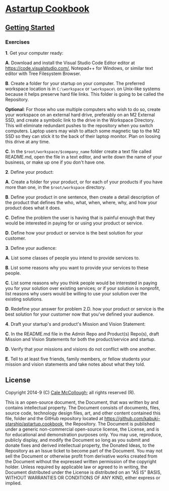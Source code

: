 # [Astartup Cookbook](../readme.md)

## [Getting Started](./readme.md)

### Exercises

**1**. Get your computer ready:

**A**. Download and install the Visual Studio Code Editor editor at <https://code.visualstudio.com/>, Notepad++ for Windows, or similar text editor with Tree Filesystem Browser.

**B**. Create a folder for your startup on your computer. The preferred workspace location is in `C:\workspace` or `\workspace\` on Unix-like systems because it helps preserve hard file links. This folder is going to be called the Repository.

**Optional**: For those who use multiple computers who wish to do so, create your workspace on an external hard drive, preferably on an M2 External SSD, and create a symbolic link to the drive in the Workspace Directory. This will eliminate redundant pushes to the repository when you switch computers. Laptop users may wish to attach some magnetic tap to the M2 SSD so they can stick it to the back of their laptop monitor. Plan on loosing this drive at any time.

**C**. In the `$root/workspace/$company_name` folder create a text file called README.md, open the file in a text editor, and write down the name of your business, or make up one if you don't have one.

**2**. Define your product:

**A**. Create a folder for your product, or for each of your products if you have more than one, in the `$root/workspace` directory.

**B**. Define your product in one sentence, then create a detail description of the product that defines the who, what, when, where, why, and how your product does what it does.

**C**. Define the problem the user is having that is painful enough that they would be interested in paying for or using your product or service.

**D**. Define how your product or service is the best solution for your customer.

**3**. Define your audience:    

**A**. List some classes of people you intend to provide services to.

**B**. List some reasons why you want to provide your services to these people.

**C**. List some reasons why you think people would be interested in paying you for your solution over existing services; or if your solution is nonprofit, list reasons why users would be willing to use your solution over the existing solutions.

**D**. Redefine your answer for problem 2.D. how your product or service is the best solution for your customer now that you've defined your audience.

**4**. Draft your startup's and product's Mission and Vision Statement:

**C**. In the README.md file in the Admin Repo and Product(s) Repo(s), draft Mission and Vision Statements for both the product/service and startup.

**D**. Verify that your missions and visions do not conflict with one another.

**E**. Tell to at least five friends, family members, or fellow students your mission and vision statements and take notes about what they told.

## License

Copyright 2014-9 (C) [Cale McCollough](https://calemccollough.github.io); all rights reserved (R).

This is an open-source document, the Document, that was written by and contains intellectual property. The Document consists of documents, files, source code, technology design files, art, and other content contained this file, folder and the GitHub repository located at <https://github.com/kabuki-starship/astartup.cookbook>, the Repository. The Document is published under a generic non-commercial open-source license, the License, and is for educational and demonstration purposes only. You may use, reproduce, publicly display, and modify the Document so long as you submit and donate fixes and derived intellectual property, the Donated Ideas, to the Repository as an Issue ticket to become part of the Document. You may not sell the Document or otherwise profit from derivative works created from the Document without the expressed written permission of the copyright holder. Unless required by applicable law or agreed to in writing, the Document distributed under the License is distributed on an "AS IS" BASIS, WITHOUT WARRANTIES OR CONDITIONS OF ANY KIND, either express or implied.
